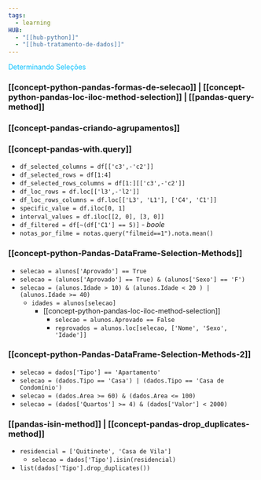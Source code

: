 ```yaml
---
tags:
  - learning
HUB:
  - "[[hub-python]]"
  - "[[hub-tratamento-de-dados]]"
---
```

<font color = 00bfff> Determinando Seleções </font>

### [[concept-python-pandas-formas-de-selecao]] | [[concept-python-pandas-loc-iloc-method-selection]] | [[pandas-query-method]] 

### [[concept-pandas-criando-agrupamentos]]

### [[concept-pandas-with.query]]
- `df_selected_columns = df[['c3',-'c2']]`
- `df_selected_rows = df[1:4]`
- `df_selected_rows_columns = df[1:][['c3',-'c2']]`
- `df_loc_rows = df.loc[['l3',-'l2']]`
- `df_loc_rows_columns = df.loc[['L3', 'L1'], ['C4', 'C1']]`
- `specific_value = df.iloc[0, 1]`
- `interval_values = df.iloc[[2, 0], [3, 0]]`
- `df_filtered = df[~(df['C1'] == 5)]` - *boole*
- `notas_por_filme = notas.query("filmeid==1").nota.mean()`

### [[concept-python-Pandas-DataFrame-Selection-Methods]]
- `selecao = alunos['Aprovado'] == True`
- `selecao = (alunos['Aprovado'] == True) & (alunos['Sexo'] == 'F')`
- `selecao = (alunos.Idade > 10) & (alunos.Idade < 20 ) | (alunos.Idade >= 40)`
    - `idades = alunos[selecao]`
        - [[concept-python-pandas-loc-iloc-method-selection]]
            - `selecao = alunos.Aprovado == False`
            - `reprovados = alunos.loc[selecao, ['Nome', 'Sexo', 'Idade']]`

### [[concept-python-Pandas-DataFrame-Selection-Methods-2]]
- `selecao = dados['Tipo'] == 'Apartamento'`
- `selecao = (dados.Tipo == 'Casa') | (dados.Tipo == 'Casa de Condomínio')`
- `selecao = (dados.Area >= 60) & (dados.Area <= 100)`
- `selecao = (dados['Quartos'] >= 4) & (dados['Valor'] < 2000)`

### [[pandas-isin-method]] | [[concept-pandas-drop_duplicates-method]]
- `residencial = ['Quitinete', 'Casa de Vila']`
    - `selecao = dados['Tipo'].isin(residencial)`
- `list(dados['Tipo'].drop_duplicates())`
